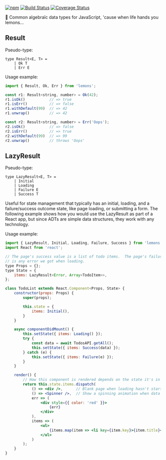 [![npm](https://img.shields.io/npm/v/lemons.svg)](https://www.npmjs.com/package/lemons)
[![Build Status](https://img.shields.io/travis/nvie/lemons.js/master.svg)](https://travis-ci.org/nvie/lemons.js)
[![Coverage Status](https://img.shields.io/coveralls/nvie/lemons.js/master.svg)](https://coveralls.io/github/nvie/lemons.js?branch=master)

🍋 Common algebraïc data types for JavaScript, 'cause when life hands you lemons...

## Result

Pseudo-type:

    type Result<E, T> =
        | Ok T
        | Err E

Usage example:

```javascript
import { Result, Ok, Err } from 'lemons';

const r1: Result<string, number> = Ok(42);
r1.isOk()           // => true
r1.isErr()          // => false
r1.withDefault(99)  // => 42
r1.unwrap()         // => 42

const r2: Result<string, number> = Err('Oops');
r2.isOk()           // => false
r2.isErr()          // => true
r2.withDefault(99)  // => 99
r2.unwrap()         // throws 'Oops'
```


## LazyResult

Pseudo-type:

    type LazyResult<E, T> =
        | Initial
        | Loading
        | Failure E
        | Success T

Useful for state management that typically has an initial, loading, and
a failure/success outcome state, like page loading, or submitting a form.  The
following example shows how you would use the LazyResult as part of a React
app, but since ADTs are simple data structures, they work with any technology.

Usage example:

```jsx
import { LazyResult, Initial, Loading, Failure, Success } from 'lemons';
import React from 'react';

// The page's success value is a list of todo items.  The page's failure value
// is any error we got when loading.
type Props = {};
type State = {
    items: LazyResult<Error, Array<TodoItem>>,
};

class TodoList extends React.Component<Props, State> {
    constructor(props: Props) {
        super(props);

        this.state = {
            items: Initial(),
        }
    }

    async componentDidMount() {
        this.setState({ items: Loading() });
        try {
            const data = await TodosAPI.getAll();
            this.setState({ items: Success(data) });
        } catch (e) {
            this.setState({ items: Failure(e) });
        }
    }

    render() {
        // How this component is rendered depends on the state it's in
        return this.state.items.dispatch(
            () => <div />,      // Blank page when loading hasn't started yet
            () => <Spinner />,  // Show a spinning animation when data is loaded
            err => (
                <div style={{ color: 'red' }}>
                    {err}
                </div>
            ),
            items => (
                <ul>
                    {items.map(item => <li key={item.key}>{item.title}</li>)}
                </ul>
            )
        );
    }
}
```
